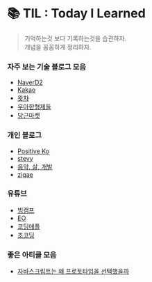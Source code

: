 # 📚 TIL : Today I Learned

> 기억하는것 보다 기록하는것을 습관하자.  
> 개념을 꼼꼼하게 정리하자.

### 자주 보는 기술 블로그 모음

- [NaverD2](https://d2.naver.com/home)
- [Kakao](https://tech.kakao.com/blog/)
- [왓챠](https://medium.com/watcha)
- [우아햔형제들](https://techblog.woowahan.com/)
- [당근마켓](https://medium.com/daangn)

### 개인 블로그

- [Positive Ko](https://velog.io/@edie_ko)
- [stevy](https://www.stevy.dev/)
- [음악, 삶, 개발](https://leestrument.tistory.com)
- [zigae](https://www.zigae.com)

### 유튜브

- [빔캠프](https://www.youtube.com/c/veamcamp)
- [EO](https://www.youtube.com/channel/UCQ2DWm5Md16Dc3xRwwhVE7Q)
- [코딩애플](https://www.youtube.com/channel/UCSLrpBAzr-ROVGHQ5EmxnUg)
- [조코딩](https://www.youtube.com/c/%EC%A1%B0%EC%BD%94%EB%94%A9JoCoding)

### 좋은 아티클 모음

- [자바스크립트는 왜 프로토타입을 선택했을까](https://medium.com/@limsungmook/%EC%9E%90%EB%B0%94%EC%8A%A4%ED%81%AC%EB%A6%BD%ED%8A%B8%EB%8A%94-%EC%99%9C-%ED%94%84%EB%A1%9C%ED%86%A0%ED%83%80%EC%9E%85%EC%9D%84-%EC%84%A0%ED%83%9D%ED%96%88%EC%9D%84%EA%B9%8C-997f985adb42)
